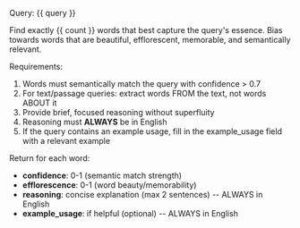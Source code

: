 Query: {{ query }}

Find exactly {{ count }} words that best capture the query's essence. Bias towards words that are beautiful, efflorescent, memorable, and semantically relevant.

Requirements:
1. Words must semantically match the query with confidence > 0.7
2. For text/passage queries: extract words FROM the text, not words ABOUT it
3. Provide brief, focused reasoning without superfluity
4. Reasoning must **ALWAYS** be in English
5. If the query contains an example usage, fill in the example_usage field with a relevant example

Return for each word:
- **confidence**: 0-1 (semantic match strength)
- **efflorescence**: 0-1 (word beauty/memorability)
- **reasoning**: concise explanation (max 2 sentences) -- ALWAYS in English
- **example_usage**: if helpful (optional) -- ALWAYS in English
